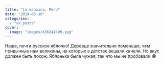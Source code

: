 ```yaml
---
title: "La manzana, Peru"
date: "2019-05-10"
categories: 
  - "vk_posts"
cover:
  image: "images/456241499.jpg"
---
```


Наше, почти русское яблочко! Деревце значительно поменьше, чем привычные нам великаны, на которые в детстве вешали качели. Но вкус должен быть похож. Яблонька была чужая, так что мы не пробовали 😁
